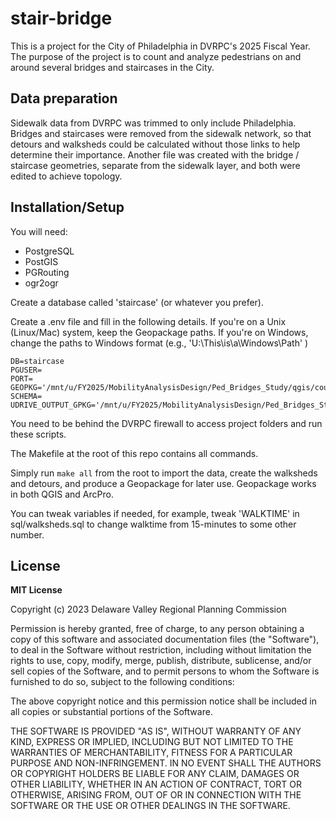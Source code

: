 # stair-bridge

This is a project for the City of Philadelphia in DVRPC's 2025 Fiscal Year. 
The purpose of the project is to count and analyze pedestrians on and around several bridges and staircases in the City.

## Data preparation
Sidewalk data from DVRPC was trimmed to only include Philadelphia. 
Bridges and staircases were removed from the sidewalk network, so that detours and walksheds could be calculated without those links to help determine their importance.
Another file was created with the bridge / staircase geometries, separate from the sidewalk layer, and both were edited to achieve topology.

## Installation/Setup
You will need:
- PostgreSQL
- PostGIS
- PGRouting
- ogr2ogr

Create a database called 'staircase' (or whatever you prefer).

Create a .env file and fill in the following details. If you're on a Unix (Linux/Mac) system, keep the Geopackage paths.
If you're on Windows, change the paths to Windows format (e.g., 'U:\This\is\a\Windows\Path' )  

```
DB=staircase
PGUSER=
PORT=
GEOPKG='/mnt/u/FY2025/MobilityAnalysisDesign/Ped_Bridges_Study/qgis/count_locations_reproj.gpkg'
SCHEMA=
UDRIVE_OUTPUT_GPKG='/mnt/u/FY2025/MobilityAnalysisDesign/Ped_Bridges_Study/project_output/outputs.gpkg'
```

You need to be behind the DVRPC firewall to access project folders and run these scripts.

The Makefile at the root of this repo contains all commands. 

Simply run `make all` from the root to import the data, create the walksheds and detours, and produce a Geopackage for later use.
Geopackage works in both QGIS and ArcPro.

You can tweak variables if needed, for example, tweak 'WALKTIME' in sql/walksheds.sql to change walktime from 15-minutes to some other number.


## License

**MIT License**

Copyright (c) 2023 Delaware Valley Regional Planning Commission

Permission is hereby granted, free of charge, to any person obtaining a copy
of this software and associated documentation files (the "Software"), to
deal in the Software without restriction, including without limitation the
rights to use, copy, modify, merge, publish, distribute, sublicense, and/or
sell copies of the Software, and to permit persons to whom the Software is
furnished to do so, subject to the following conditions:

The above copyright notice and this permission notice shall be included in
all copies or substantial portions of the Software.

THE SOFTWARE IS PROVIDED "AS IS", WITHOUT WARRANTY OF ANY KIND, EXPRESS OR
IMPLIED, INCLUDING BUT NOT LIMITED TO THE WARRANTIES OF MERCHANTABILITY,
FITNESS FOR A PARTICULAR PURPOSE AND NON-INFRINGEMENT. IN NO EVENT SHALL THE
AUTHORS OR COPYRIGHT HOLDERS BE LIABLE FOR ANY CLAIM, DAMAGES OR OTHER
LIABILITY, WHETHER IN AN ACTION OF CONTRACT, TORT OR OTHERWISE, ARISING
FROM, OUT OF OR IN CONNECTION WITH THE SOFTWARE OR THE USE OR OTHER DEALINGS
IN THE SOFTWARE.
